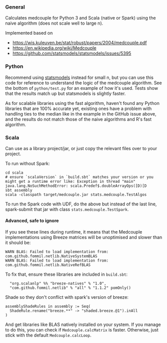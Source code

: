 ### General

Calculates medcouple for Python 3 and Scala (native or Spark) using the naive algorithm (does not scale well to large n).

Implemented based on
- https://wis.kuleuven.be/stat/robust/papers/2004/medcouple.pdf
- https://en.wikipedia.org/wiki/Medcouple
- https://github.com/statsmodels/statsmodels/issues/5395

### Python

Recommend using [statsmodels](https://github.com/statsmodels/statsmodels) instead for small n, but you can use this code for reference to understand the logic of the medcouple algorithm. See the bottom of `python/test.py` for an example of how it's used. Tests show that the results match up but statsmodels is slightly faster.

As for scalable libraries using the fast algorithm, haven't found any Python libraries that are 100% accurate yet, existing ones have a problem with handling ties to the median like in the example in the GitHub issue above, and the results do not match those of the naive algorithms and R's fast algorithm.

### Scala

Can use as a library project/jar, or just copy the relevant files over to your project.

To run without Spark:
```
cd scala
# ensure `scalaVersion` in `build.sbt` matches your version or you might get a runtime error like: Exception in thread "main" java.lang.NoSuchMethodError: scala.Predef$.doubleArrayOps([D)[D
sbt assembly
scala -classpath target/medcouple.jar stats.medcouple.TestAlgos
```
To run the Spark code with UDF, do the above but instead of the last line, spark-submit that jar with class `stats.medcouple.TestSpark`.

#### Advanced, safe to ignore

If you see these lines during runtime, it means that the Medcouple implementations using Breeze matrices will be unoptimised and slower than it should be:
```
WARN BLAS: Failed to load implementation from: com.github.fommil.netlib.NativeSystemBLAS
WARN BLAS: Failed to load implementation from: com.github.fommil.netlib.NativeRefBLAS
```
To fix that, ensure these libraries are included in `build.sbt`:
```
  "org.scalanlp" %% "breeze-natives" % "1.0",
  "com.github.fommil.netlib" % "all" % "1.1.2" pomOnly()
```
Shade so they don't conflict with spark's version of breeze:
```
assemblyShadeRules in assembly := Seq(
  ShadeRule.rename("breeze.**" -> "shaded.breeze.@1").inAll
)
```
And get libraries like BLAS natively installed on your system.
If you manage to do this, you can check if `Medcouple.calcMatrix` is faster. Otherwise, just stick with the default `Medcouple.calcLoop`.
